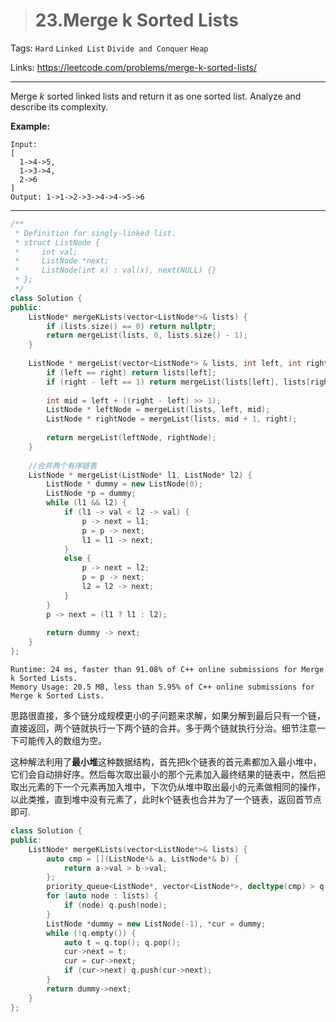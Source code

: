 > # 23.Merge k Sorted Lists

Tags: `Hard` `Linked List` `Divide and Conquer` `Heap`

Links: <https://leetcode.com/problems/merge-k-sorted-lists/>

---

Merge *k* sorted linked lists and return it as one sorted list. Analyze and describe its complexity.

**Example:**

```
Input:
[
  1->4->5,
  1->3->4,
  2->6
]
Output: 1->1->2->3->4->4->5->6
```

---

```c++
/**
 * Definition for singly-linked list.
 * struct ListNode {
 *     int val;
 *     ListNode *next;
 *     ListNode(int x) : val(x), next(NULL) {}
 * };
 */
class Solution {
public:
    ListNode* mergeKLists(vector<ListNode*>& lists) {
        if (lists.size() == 0) return nullptr;
        return mergeList(lists, 0, lists.size() - 1);
    }
    
    ListNode * mergeList(vector<ListNode*> & lists, int left, int right) {
        if (left == right) return lists[left];
        if (right - left == 1) return mergeList(lists[left], lists[right]);
        
        int mid = left + ((right - left) >> 1);
        ListNode * leftNode = mergeList(lists, left, mid);
        ListNode * rightNode = mergeList(lists, mid + 1, right);
        
        return mergeList(leftNode, rightNode);
    }
    
    //合并两个有序链表
    ListNode * mergeList(ListNode* l1, ListNode* l2) {
        ListNode * dummy = new ListNode(0);
        ListNode *p = dummy;
        while (l1 && l2) {
            if (l1 -> val < l2 -> val) {
                p -> next = l1;
                p = p -> next;
                l1 = l1 -> next;
            }
            else {
                p -> next = l2;
                p = p -> next;
                l2 = l2 -> next;
            }
        }
       	p -> next = (l1 ? l1 : l2);
             
        return dummy -> next;
    }
};
```

```
Runtime: 24 ms, faster than 91.08% of C++ online submissions for Merge k Sorted Lists.
Memory Usage: 20.5 MB, less than 5.95% of C++ online submissions for Merge k Sorted Lists.
```

思路很直接，多个链分成规模更小的子问题来求解，如果分解到最后只有一个链，直接返回，两个链就执行一下两个链的合并。多于两个链就执行分治。细节注意一下可能传入的数组为空。



这种解法利用了**最小堆**这种数据结构，首先把k个链表的首元素都加入最小堆中，它们会自动排好序。然后每次取出最小的那个元素加入最终结果的链表中，然后把取出元素的下一个元素再加入堆中，下次仍从堆中取出最小的元素做相同的操作，以此类推，直到堆中没有元素了，此时k个链表也合并为了一个链表，返回首节点即可.

```c++
class Solution {
public:
    ListNode* mergeKLists(vector<ListNode*>& lists) {
        auto cmp = [](ListNode*& a, ListNode*& b) {
            return a->val > b->val;
        };
        priority_queue<ListNode*, vector<ListNode*>, decltype(cmp) > q(cmp);
        for (auto node : lists) {
            if (node) q.push(node);
        }
        ListNode *dummy = new ListNode(-1), *cur = dummy;
        while (!q.empty()) {
            auto t = q.top(); q.pop();
            cur->next = t;
            cur = cur->next;
            if (cur->next) q.push(cur->next);
        }
        return dummy->next;
    }
};
```


